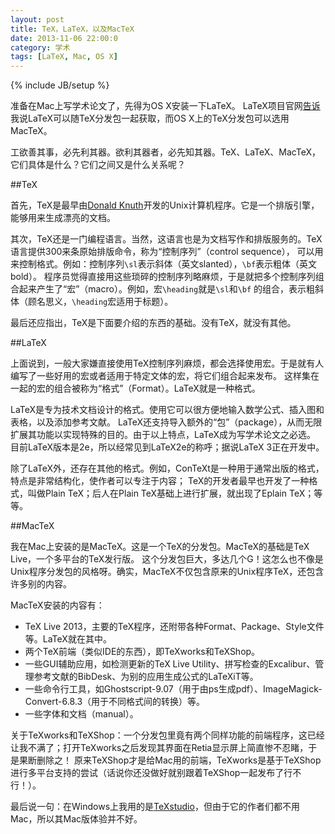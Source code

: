 ```yaml
---
layout: post
title: TeX，LaTeX，以及MacTeX
date: 2013-11-06 22:00:0
category: 学术
tags: [LaTeX, Mac, OS X]
---
```

{% include JB/setup %}

准备在Mac上写学术论文了，先得为OS X安装一下LaTeX。
LaTeX项目官网[告诉](http://latex-project.org/ftp.html)我说LaTeX可以随TeX分发包一起获取，而OS X上的TeX分发包可以选用MacTeX。

工欲善其事，必先利其器。欲利其器者，必先知其器。TeX、LaTeX、MacTeX，它们具体是什么？它们之间又是什么关系呢？

<!--more-->
##TeX

首先，TeX是最早由[Donald Knuth](http://baike.baidu.com/view/2193127.htm)开发的Unix计算机程序。它是一个排版引擎，能够用来生成漂亮的文档。

其次，TeX还是一门编程语言。当然，这语言也是为文档写作和排版服务的。TeX语言提供300来条原始排版命令，称为“控制序列”（control sequence），
可以用来控制格式。例如：控制序列`\sl`表示斜体（英文slanted），`\bf`表示粗体（英文bold）。
程序员觉得直接用这些琐碎的控制序列略麻烦，于是就把多个控制序列组合起来产生了“宏”（macro）。例如，宏`\heading`就是`\sl`和`\bf`
的组合，表示粗斜体（顾名思义，`\heading`宏适用于标题）。

最后还应指出，TeX是下面要介绍的东西的基础。没有TeX，就没有其他。

##LaTeX

上面说到，一般大家嫌直接使用TeX控制序列麻烦，都会选择使用宏。于是就有人编写了一些好用的宏或者适用于特定文体的宏，将它们组合起来发布。
这样集在一起的宏的组合被称为“格式”（Format）。LaTeX就是一种格式。

LaTeX是专为技术文档设计的格式。使用它可以很方便地输入数学公式、插入图和表格，以及添加参考文献。
LaTeX还支持导入额外的“包”（package），从而无限扩展其功能以实现特殊的目的。由于以上特点，LaTeX成为写学术论文之必选。
目前LaTeX版本是2e，所以经常见到LaTeX2e的称呼；据说LaTeX 3正在开发中。

除了LaTeX外，还存在其他的格式。例如，ConTeXt是一种用于通常出版的格式，特点是非常结构化，使作者可以专注于内容；
TeX的开发者最早也开发了一种格式，叫做Plain TeX；后人在Plain TeX基础上进行扩展，就出现了Eplain TeX；等等。

##MacTeX

我在Mac上安装的是MacTeX。这是一个TeX的分发包。MacTeX的基础是TeX Live，一个多平台的TeX发行版。
这个分发包巨大，多达几个G！这怎么也不像是Unix程序分发包的风格呀。确实，MacTeX不仅包含原来的Unix程序TeX，还包含许多别的内容。

MacTeX安装的内容有：

* TeX Live 2013，主要的TeX程序，还附带各种Format、Package、Style文件等。LaTeX就在其中。
* 两个TeX前端（类似IDE的东西），即TeXworks和TeXShop。
* 一些GUI辅助应用，如检测更新的TeX Live Utility、拼写检查的Excalibur、管理参考文献的BibDesk、为别的应用生成公式的LaTeXiT等。
* 一些命令行工具，如Ghostscript-9.07（用于由ps生成pdf）、ImageMagick-Convert-6.8.3（用于不同格式间的转换）等。
* 一些字体和文档（manual）。

关于TeXworks和TeXShop：一个分发包里竟有两个同样功能的前端程序，这已经让我不满了；打开TeXworks之后发现其界面在Retia显示屏上简直惨不忍睹，于是果断删除之！
原来TeXShop才是给Mac用的前端，TeXworks是基于TeXShop进行多平台支持的尝试（话说你还没做好就别跟着TeXShop一起发布了行不行！）。

最后说一句：在Windows上我用的是[TeXstudio](http://texstudio.sourceforge.net/)，但由于它的作者们都不用Mac，所以其Mac版体验并不好。
